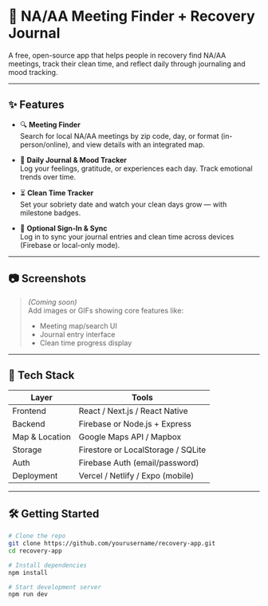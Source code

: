# 🧭 NA/AA Meeting Finder + Recovery Journal

A free, open-source app that helps people in recovery find NA/AA meetings, track their clean time, and reflect daily through journaling and mood tracking.

---

## ✨ Features

- 🔍 **Meeting Finder**  
  Search for local NA/AA meetings by zip code, day, or format (in-person/online), and view details with an integrated map.

- 📓 **Daily Journal & Mood Tracker**  
  Log your feelings, gratitude, or experiences each day. Track emotional trends over time.

- ⏳ **Clean Time Tracker**  
  Set your sobriety date and watch your clean days grow — with milestone badges.

- 🔐 **Optional Sign-In & Sync**  
  Log in to sync your journal entries and clean time across devices (Firebase or local-only mode).

---

## 📷 Screenshots

> _(Coming soon)_  
> Add images or GIFs showing core features like:
> - Meeting map/search UI
> - Journal entry interface
> - Clean time progress display

---

## 🚀 Tech Stack

| Layer        | Tools                             |
|--------------|------------------------------------|
| Frontend     | React / Next.js / React Native     |
| Backend      | Firebase or Node.js + Express      |
| Map & Location | Google Maps API / Mapbox         |
| Storage      | Firestore or LocalStorage / SQLite |
| Auth         | Firebase Auth (email/password)     |
| Deployment   | Vercel / Netlify / Expo (mobile)   |

---

## 🛠️ Getting Started

```bash
# Clone the repo
git clone https://github.com/yourusername/recovery-app.git
cd recovery-app

# Install dependencies
npm install

# Start development server
npm run dev
